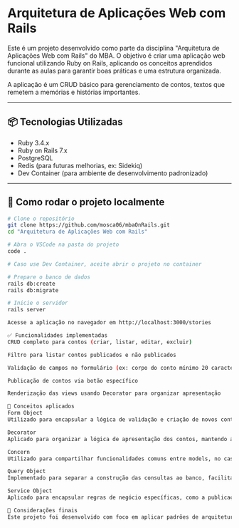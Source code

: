 # Arquitetura de Aplicações Web com Rails

Este é um projeto desenvolvido como parte da disciplina "Arquitetura de Aplicações Web com Rails" do MBA. O objetivo é criar uma aplicação web funcional utilizando Ruby on Rails, aplicando os conceitos aprendidos durante as aulas para garantir boas práticas e uma estrutura organizada.

A aplicação é um CRUD básico para gerenciamento de contos, textos que remetem a memórias e histórias importantes.

---

## 📦 Tecnologias Utilizadas

- Ruby 3.4.x  
- Ruby on Rails 7.x  
- PostgreSQL  
- Redis (para futuras melhorias, ex: Sidekiq)  
- Dev Container (para ambiente de desenvolvimento padronizado)  

---

## 🚀 Como rodar o projeto localmente

```bash
# Clone o repositório
git clone https://github.com/mosca06/mbaOnRails.git
cd "Arquitetura de Aplicações Web com Rails"

# Abra o VSCode na pasta do projeto
code .

# Caso use Dev Container, aceite abrir o projeto no container

# Prepare o banco de dados
rails db:create
rails db:migrate

# Inicie o servidor
rails server

Acesse a aplicação no navegador em http://localhost:3000/stories

✅ Funcionalidades implementadas
CRUD completo para contos (criar, listar, editar, excluir)

Filtro para listar contos publicados e não publicados

Validação de campos no formulário (ex: corpo do conto mínimo 20 caracteres)

Publicação de contos via botão específico

Renderização das views usando Decorator para organizar apresentação

🧠 Conceitos aplicados
Form Object
Utilizado para encapsular a lógica de validação e criação de novos contos, separando responsabilidades do model principal e facilitando testes e manutenção. No projeto, StoryForm é responsável por validar título e corpo antes de criar um novo registro.

Decorator
Aplicado para organizar a lógica de apresentação dos contos, mantendo as views limpas. A classe StoryDecorator encapsula métodos para formatar a exibição dos dados, deixando o código mais modular.

Concern
Utilizado para compartilhar funcionalidades comuns entre models, no caso, o módulo de busca (Searchable) que pode ser reaproveitado facilmente em outros modelos além de Story.

Query Object
Implementado para separar a construção das consultas ao banco, facilitando a manutenção e a extensão das regras de busca e filtro. O StoryQuery recebe parâmetros e retorna os contos filtrados conforme a necessidade (por exemplo, filtrar por status de publicação).

Service Object
Aplicado para encapsular regras de negócio específicas, como a publicação de um conto. O StoryPublisher centraliza essa funcionalidade, deixando os controllers mais enxutos e o código mais organizado.

📌 Considerações finais
Este projeto foi desenvolvido com foco em aplicar padrões de arquitetura e boas práticas em Ruby on Rails, visando um código limpo, testável e fácil de manter. Além disso, a aplicação guarda contos que remetem a histórias importantes e lembranças da infância, valorizando a simplicidade e a organização.

